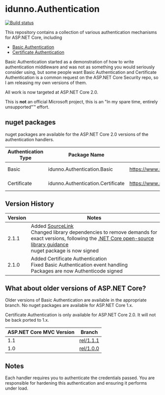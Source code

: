 ﻿# idunno.Authentication

[![Build status](https://ci.appveyor.com/api/projects/status/afcip59il6a7axo0?svg=true)](https://ci.appveyor.com/project/blowdart/idunno-authentication)

This repository contains a collection of various authentication mechanisms for ASP.NET Core, including

* [Basic Authentication](src/idunno.Authentication.Basic/)
* [Certificate Authentication](src/idunno.Authentication.Certificate/)

Basic Authentication started as a demonstration of how to write authentication middleware and was not
as something you would seriously consider using, but some people want Basic Authentication and
Certificate Authentication is a common request on the ASP.NET Core Security repo, so I am releasing my own versions of them.

All work is now targeted at ASP.NET Core 2.0.

This is **not** an official Microsoft project, this is an "In my spare time, entirely unsupported"™ effort.

## nuget packages

nuget packages are available for the ASP.NET Core 2.0 versions of the authentication handlers.

| Authentication Type | Package Name                      | nuget link                                                        | Current Version |
|---------------------|-----------------------------------|-------------------------------------------------------------------|-----------------|
| Basic               | idunno.Authentication.Basic       | https://www.nuget.org/packages/idunno.Authentication.Basic/       | 2.1.1           |
| Certificate         | idunno.Authentication.Certificate | https://www.nuget.org/packages/idunno.Authentication.Certificate/ | 2.1.1           |

## Version History

| Version | Notes |
|---------|-------|
|2.1.1    | Added [SourceLink](https://github.com/dotnet/sourcelink/blob/master/README.md)<br>Changed library dependencies to remove demands for exact versions, following the [.NET Core open-source library guidance](https://docs.microsoft.com/en-us/dotnet/standard/library-guidance/)<br>nuget package is now signed
|2.1.0    | Added Certificate Authentication<br>Fixed Basic Authentication event handling<br>Packages are now Authenticode signed |


## What about older versions of ASP.NET Core?

Older versions of Basic Authentication are available in the appropriate branch. No nuget packages are available for ASP.NET Core 1.x.

Certificate Authentication is only available for ASP.NET Core 2.0. It will not be back ported to 1.x.

| ASP.NET Core MVC Version | Branch                                                                        |
|--------------------------|-------------------------------------------------------------------------------|
| 1.1                      | [rel/1.1.1](https://github.com/blowdart/idunno.Authentication/tree/rel/1.1.1) |
| 1.0                      | [rel/1.0.0](https://github.com/blowdart/idunno.Authentication/tree/rel/1.0.0) |

## Notes

Each handler requires you to authenticate the credentials passed.
You are responsible for hardening this authentication and ensuring it performs under load.
